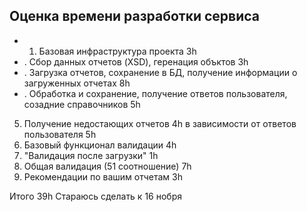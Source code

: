 ## Оценка времени разработки сервиса
+ 1. Базовая инфраструктура проекта 3h
+ . Сбор данных отчетов (XSD), геренация объктов 3h
+ . Загрузка отчетов, сохранение в БД, получение информации о загруженных отчетах 8h
+ . Обработка и сохранение, получение ответов пользователя, созадние справочников 5h
5. Получение недостающих отчетов 4h в зависимости от ответов пользователя 5h
6. Базовый функционал валидации 4h
5. "Валидация после загрузки" 1h
6. Общая валидация (51 соотношение) 7h
7. Рекомендации по вашим отчетам 3h

Итого 39h
Стараюсь сделать к 16 нобря
